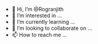 - 👋 Hi, I’m @Rogranjith
- 👀 I’m interested in ...
- 🌱 I’m currently learning ...
- 💞️ I’m looking to collaborate on ...
- 📫 How to reach me ...

<!---
Rogranjith/Rogranjith is a ✨ special ✨ repository because its `README.md` (this file) appears on your GitHub profile.
You can click the Preview link to take a look at your changes.
--->
